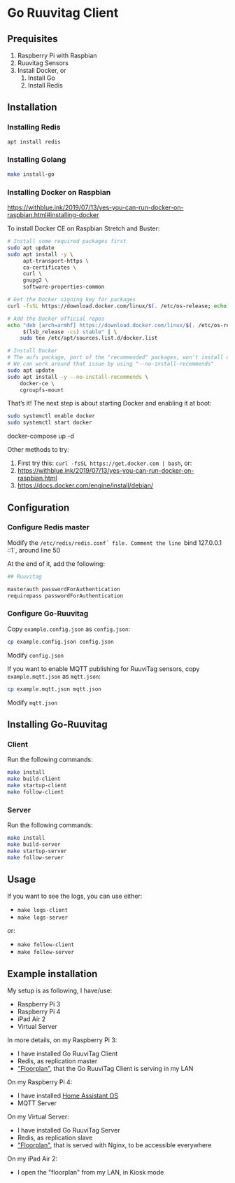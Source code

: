 # Go Ruuvitag Client


## Prequisites

1. Raspberry Pi with Raspbian
2. Ruuvitag Sensors
3. Install Docker, or
    1. Install Go
    2. Install Redis


## Installation

### Installing Redis

```sh
apt install redis
```

### Installing Golang

```sh
make install-go
```

### Installing Docker on Raspbian

https://withblue.ink/2019/07/13/yes-you-can-run-docker-on-raspbian.html#installing-docker

To install Docker CE on Raspbian Stretch and Buster:

```sh
# Install some required packages first
sudo apt update
sudo apt install -y \
     apt-transport-https \
     ca-certificates \
     curl \
     gnupg2 \
     software-properties-common

# Get the Docker signing key for packages
curl -fsSL https://download.docker.com/linux/$(. /etc/os-release; echo "$ID")/gpg | sudo apt-key add -

# Add the Docker official repos
echo "deb [arch=armhf] https://download.docker.com/linux/$(. /etc/os-release; echo "$ID") \
     $(lsb_release -cs) stable" | \
    sudo tee /etc/apt/sources.list.d/docker.list

# Install Docker
# The aufs package, part of the "recommended" packages, won't install on Buster just yet, because of missing pre-compiled kernel modules.
# We can work around that issue by using "--no-install-recommends"
sudo apt update
sudo apt install -y --no-install-recommends \
    docker-ce \
    cgroupfs-mount
```

That’s it! The next step is about starting Docker and enabling it at boot:

```sh
sudo systemctl enable docker
sudo systemctl start docker
```

docker-compose up -d

Other methods to try:
1. First try this: `curl -fsSL https://get.docker.com | bash`, or:
2. https://withblue.ink/2019/07/13/yes-you-can-run-docker-on-raspbian.html
3. https://docs.docker.com/engine/install/debian/


## Configuration

### Configure Redis master

Modify the `/etc/redis/redis.conf´ file.
Comment the line `bind 127.0.0.1 ::1`, around line 50

At the end of it, add the following:
```sh
## Ruuvitag

masterauth passwordForAuthentication
requirepass passwordForAuthentication
```

### Configure Go-Ruuvitag

Copy `example.config.json` as `config.json`:
```sh
cp example.config.json config.json
```
Modify `config.json`


If you want to enable MQTT publishing for RuuviTag sensors, copy `example.mqtt.json` as `mqtt.json`:
```sh
cp example.mqtt.json mqtt.json
```
Modify `mqtt.json`

## Installing Go-Ruuvitag

### Client

Run the following commands:
```sh
make install
make build-client
make startup-client
make follow-client
```

### Server

Run the following commands:
```sh
make install
make build-server
make startup-server
make follow-server
```


## Usage

If you want to see the logs, you can use either:
- `make logs-client`
- `make logs-server`

or:
- `make follow-client`
- `make follow-server`


## Example installation

My setup is as following, I have/use:
- Raspberry Pi 3
- Raspberry Pi 4
- iPad Air 2
- Virtual Server

In more details, on my Raspberry Pi 3:
- I have installed Go RuuviTag Client
- Redis, as replication master
- ["Floorplan"](https://gitlab.com/kirbo/floorplan), that the Go RuuviTag Client is serving in my LAN

On my Raspberry Pi 4:
- I have installed [Home Assistant OS](https://www.home-assistant.io/hassio/)
- MQTT Server

On my Virtual Server:
- I have installed Go RuuviTag Server
- Redis, as replication slave
- ["Floorplan"](https://gitlab.com/kirbo/floorplan), that is served with Nginx, to be accessible everywhere

On my iPad Air 2:
- I open the "floorplan" from my LAN, in Kiosk mode
